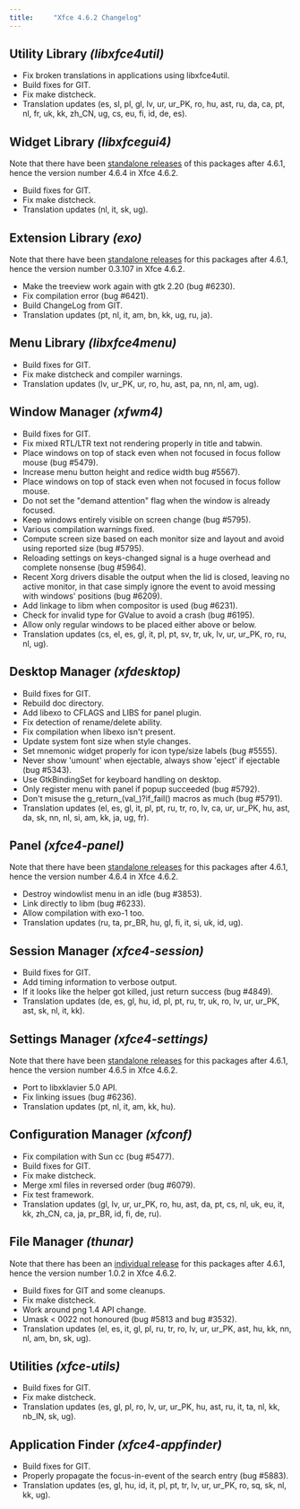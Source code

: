 ```yaml
---
title:     "Xfce 4.6.2 Changelog"
---
```


## Utility Library _(libxfce4util)_

* Fix broken translations in applications using libxfce4util.
* Build fixes for GIT.
* Fix make distcheck.
* Translation updates (es, sl, pl, gl, lv, ur, ur_PK, ro, hu, ast, ru, da, ca, pt, nl, fr, uk, kk, zh_CN, ug, cs, eu, fi, id, de, es).

## Widget Library _(libxfcegui4)_

Note that there have been <a href="https://git.xfce.org/xfce/libxfcegui4/plain/NEWS?h=xfce-4.6">standalone releases</a> of this packages after 4.6.1, hence the version number 4.6.4 in Xfce 4.6.2.

* Build fixes for GIT.
* Fix make distcheck.
* Translation updates (nl, it, sk, ug).

## Extension Library _(exo)_

Note that there have been <a href="https://git.xfce.org/xfce/exo/plain/NEWS?h=xfce-4.6">standalone releases</a> for this packages after 4.6.1, hence the version number 0.3.107 in Xfce 4.6.2.

* Make the treeview work again with gtk 2.20 (bug #6230).
* Fix compilation error (bug #6421).
* Build ChangeLog from GIT.
* Translation updates (pt, nl, it, am, bn, kk, ug, ru, ja).

## Menu Library _(libxfce4menu)_

* Build fixes for GIT.
* Fix make distcheck and compiler warnings.
* Translation updates (lv, ur_PK, ur, ro, hu, ast, pa, nn, nl, am, ug).

## Window Manager _(xfwm4)_

* Build fixes for GIT.
* Fix mixed RTL/LTR text not rendering properly in title and tabwin.
* Place windows on top of stack even when not focused in focus follow mouse (bug #5479).
* Increase menu button height and redice width bug #5567).
* Place windows on top of stack even when not focused in focus follow mouse.
* Do not set the "demand attention" flag when the window is already focused.
* Keep windows entirely visible on screen change (bug #5795).
* Various compilation warnings fixed.
* Compute screen size based on each monitor size and layout and avoid using reported size (bug #5795).
* Reloading settings on keys-changed signal is a huge overhead and complete nonsense (bug #5964).
* Recent Xorg drivers disable the output when the lid is closed, leaving no active monitor, in that case simply ignore the event to avoid messing with windows' positions (bug #6209).
* Add linkage to libm when compositor is used (bug #6231).
* Check for invalid type for GValue to avoid a crash (bug #6195).
* Allow only regular windows to be placed either above or below.
* Translation updates (cs, el, es, gl, it, pl, pt, sv, tr, uk, lv, ur, ur_PK, ro, ru, nl, ug).

## Desktop Manager _(xfdesktop)_

* Build fixes for GIT.
* Rebuild doc directory.
* Add libexo to CFLAGS and LIBS for panel plugin.
* Fix detection of rename/delete ability.
* Fix compilation when libexo isn't present.
* Update system font size when style changes.
* Set mnemonic widget properly for icon type/size labels (bug #5555).
* Never show 'umount' when ejectable, always show 'eject' if ejectable (bug #5343).
* Use GtkBindingSet for keyboard handling on desktop.
* Only register menu with panel if popup succeeded (bug #5792).
* Don't misuse the g_return_(val_)?if_fail() macros as much (bug #5791).
* Translation updates (el, es, gl, it, pl, pt, ru, tr, ro, lv, ca, ur, ur_PK, hu, ast, da, sk, nn, nl, si, am, kk, ja, ug, fr).

## Panel _(xfce4-panel)_

Note that there have been <a href="https://git.xfce.org/xfce/xfce4-panel/plain/NEWS?h=xfce-4.6">standalone releases</a> for this packages after 4.6.1, hence the version number 4.6.4 in Xfce 4.6.2.

* Destroy windowlist menu in an idle (bug #3853).
* Link directly to libm (bug #6233).
* Allow compilation with exo-1 too.
* Translation updates (ru, ta, pr_BR, hu, gl, fi, it, si, uk, id, ug).

## Session Manager _(xfce4-session)_

* Build fixes for GIT.
* Add timing information to verbose output.
* If it looks like the helper got killed, just return success (bug #4849).
* Translation updates (de, es, gl, hu, id, pl, pt, ru, tr, uk, ro, lv, ur, ur_PK, ast, sk, nl, it, kk).

## Settings Manager _(xfce4-settings)_

Note that there have been <a href="https://git.xfce.org/xfce/xfce4-settings/plain/NEWS?h=xfce-4.6">standalone releases</a> for this packages after 4.6.1, hence the version number 4.6.5 in Xfce 4.6.2.

* Port to libxklavier 5.0 API.
* Fix linking issues (bug #6236).
* Translation updates (pt, nl, it, am, kk, hu).

## Configuration Manager _(xfconf)_

* Fix compilation with Sun cc (bug #5477).
* Build fixes for GIT.
* Fix make distcheck.
* Merge xml files in reversed order (bug #6079).
* Fix test framework.
* Translation updates (gl, lv, ur, ur_PK, ro, hu, ast, da, pt, cs, nl, uk, eu, it, kk, zh_CN, ca, ja, pr_BR, id, fi, de, ru).

## File Manager _(thunar)_

Note that there has been an <a href="https://git.xfce.org/xfce/thunar/plain/NEWS?h=xfce-4.6">individual release</a> for this packages after 4.6.1, hence the version number 1.0.2 in Xfce 4.6.2.

* Build fixes for GIT and some cleanups.
* Fix make distcheck.
* Work around png 1.4 API change.
* Umask &lt; 0022 not honoured (bug #5813 and bug #3532).
* Translation updates (el, es, it, gl, pl, ru, tr, ro, lv, ur, ur_PK, ast, hu, kk, nn, nl, am, bn, sk, ug).

## Utilities _(xfce-utils)_

* Build fixes for GIT.
* Fix make distcheck.
* Translation updates (es, gl, pl, ro, lv, ur, ur_PK, hu, ast, ru, it, ta, nl, kk, nb_IN, sk, ug).

## Application Finder _(xfce4-appfinder)_

* Build fixes for GIT.
* Properly propagate the focus-in-event of the search entry (bug #5883).
* Translation updates (es, gl, hu, id, it, pl, pt, tr, lv, ur, ur_PK, ro, sq, sk, nl, kk, ug).

